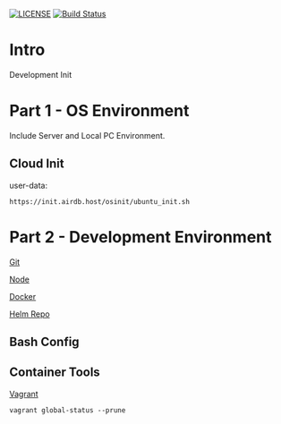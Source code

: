 [![LICENSE](https://img.shields.io/badge/license-airdb.host-blue.svg)](https://github.com/airdb)
[![Build Status](https://travis-ci.org/airdb/docker.svg?branch=master)](https://travis-ci.org/airdb/docker)

# Intro
Development Init


# Part 1 - OS Environment
Include Server and Local PC Environment.

## Cloud Init

user-data:
```
https://init.airdb.host/osinit/ubuntu_init.sh
```


# Part 2 - Development Environment

[Git](cmd/git.md)

[Node](cmd/node.md)

[Docker](cmd/docker.md)

[Helm Repo](https://www.airdb.com/helm/)

## Bash Config

## Container Tools
[Vagrant](vagrant/)


`vagrant global-status --prune`
